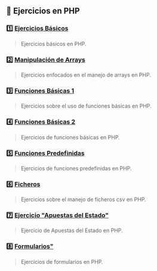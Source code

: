 ## 📂 Ejercicios en PHP

### 1️⃣ [Ejercicios Básicos](https://github.com/13MariaNoguera/Ejercicios1-PHP/tree/master/ejercicios1 "Ejercicios1")
> Ejercicios básicos en PHP.

### 2️⃣ [Manipulación de Arrays](https://github.com/13MariaNoguera/Ejercicios1-PHP/tree/master/array "Array") 
> Ejercicios enfocados en el manejo de arrays en PHP.

### 3️⃣ [Funciones Básicas 1](https://github.com/13MariaNoguera/Ejercicios1-PHP/tree/master/ejercicios2 "Ejercicios2") 
> Ejercicios sobre el uso de funciones básicas en PHP.

### 4️⃣ [Funciones Básicas 2](https://github.com/13MariaNoguera/Ejercicios1-PHP/tree/master/funciones "Funciones") 
> Ejercicios de funciones básicas en PHP.

### 5️⃣ [Funciones Predefinidas](https://github.com/13MariaNoguera/Ejercicios1-PHP/tree/master/funcionesPredefinidas "Funciones Predefinidas") 
> Ejercicios de funciones predefinidas en PHP.

### 6️⃣ [Ficheros](https://github.com/13MariaNoguera/Ejercicios1-PHP/tree/master/ficherosCSV "FicherosCSV") 
> Ejercicios sobre el manejo de ficheros csv en PHP.

### 7️⃣ [Ejercicio "Apuestas del Estado"](https://github.com/13MariaNoguera/Ejercicios1-PHP/tree/master/apuestasEstado "Apuestas del Estado") 
> Ejercicio de Apuestas del Estado en PHP.

### 8️⃣ [Formularios"](https://github.com/13MariaNoguera/Ejercicios1-PHP/tree/master/formularios "Formularios") 
> Ejercicios de formularios en PHP.